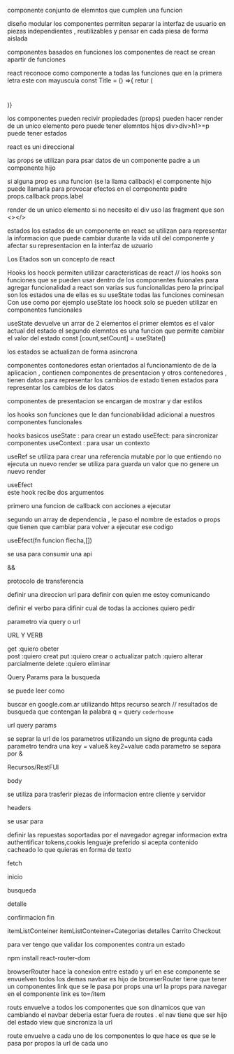 <!--todo componentes 1 -->

componente conjunto de elemntos que cumplen una funcion 

diseño modular los componentes permiten separar la interfaz de usuario en piezas independientes , reutilizables y pensar en cada piesa de forma aislada

componentes basados en funciones los componentes de react se crean apartir de funciones

react reconoce como componente a todas las funciones que en la primera letra este con mayuscula const Title = () =>{ retur (<h1></h1>)}

los componentes pueden recivir propiedades (props)
pueden hacer render de un unico elemento pero puede tener elemntos hijos div>div>h1>=p
puede tener estados 

react es uni direccional 

las props se utilizan para psar datos de un componente padre a un componente hijo


si alguna prop es una funcion (se la llama callback) el componente hijo puede llamarla para provocar efectos en el componente padre
props.callback props.label


render de un unico elemento si no necesito el div uso las fragment que son <></>



estados los estados de un componente en react se utilizan para representar la informacion que puede cambiar durante la vida util del componente y afectar su representacion en la interfaz de uzuario

Los Etados son un concepto de react


Hooks los hoock permiten utilizar caracteristicas de react // los hooks son funciones que se pueden usar dentro de los componentes fuionales para agregar funcionalidad a react
son varias sus funcionalidas pero la principal son los estados una de ellas es su useState
todas las funciones cominesan Con use como por ejemplo useState los hoock solo se pueden utilizar en componentes funcionales

useState devuelve un arrar de 2 elementos el primer elemtos es el valor actual del estado el segundo elemntos es una funcion que permite cambiar el valor del estado
const [count,setCount] = useState() 
      
los estados se actualizan de forma asincrona


<!--! prev => prev + 1 trabaja con el valor previo -->

componentes contonedores estan orientados al funcionamiento de de la aplicacion , contienen componentes de presentacion y otros contenedores , tienen datos para representar los cambios de estado tienen estados para representar los cambios de los datos

componentes de presentacion se encargan de mostrar y dar estilos







<!--todo clase 5  -->

los hooks son funciones que le dan funcionabilidad adicional a nuestros componentes funcionales

hooks basicos
useState : para crear un estado
useEfect: para sincronizar componentes
useContext : para usar un contexto



useRef se utiliza para crear una referencia mutable
por lo que entiendo no ejecuta un nuevo render se utiliza para guarda un valor que no genere un nuevo render


useEfect  
este hook recibe dos argumentos

primero una funcion de callback con acciones a ejecutar

segundo un array de dependencia , le paso el nombre de estados o props que tienen que cambiar para volver a ejecutar ese codigo

useEfect(fn funcion flecha,[])

se usa para consumir una api
<!-- const Mercadolibre = () => {
  const [productos, setProductos] = useState();
  const [input, setInput] = useState();

  useEffect(() => {
    fetch(`https://api.mercadolibre.com/sites/MLA/search?q=${input}`)
      .then((response) => {
        return response.json();
      })
      .then((json) => {
        setProductos(json.results); // json.result tengo que guardarlo en un estado
        console.log(json.results)
      });
  }, [input]);

  const handleSubmit = (e) => {
    e.preventDefault();
    console.log(input + ` usted busco`);
  };

  return (
    <div>
      <h1>clase 7 consumiendo apis</h1>
      <form onSubmit={handleSubmit}>
        <input value={input} onChange={(e) => setInput(e.target.value)} />
        <button>search</button>
      </form>
      <h1>Mercadolibre</h1>
      <div className="card-container">
        { productos && productos.map((prod) => {
          return (
        <div className="divCard" key={prod.id}>
          <h3>{prod.title}</h3>
          <img src={prod.thumbnail} alt={prod.title}/>
          <p>{prod.price}</p>
          <button >{prod.title}</button>
        </div>
          );
        })}
      </div>
    </div>
  );
};

export default Mercadolibre; -->

&&



<!--TODO clase 7 intercambio de datos --> 

protocolo de transferencia

definir una direccion url para definir con quien me estoy comunicando

definir el verbo para difinir cual de todas la acciones quiero pedir

parametro via query o url



URL Y VERB

get :quiero obeter      
post :quiero creat
put :quiero crear o actualizar
patch :quiero alterar parcialmente
delete :quiero eliminar

Query Params
para la busqueda


<!-- no es obligatorio  ni ocurre de la misma forma siempre hay que leer la documentacion-->

se puede leer como  

buscar en google.com.ar
utilizando https
recurso search // resultados de busqueda
que contengan la palabra q = query `coderhouse`

url query params

se seprar la url de los parametros 
utilizando un signo de pregunta
cada parametro tendra una key = value& key2=value
cada parametro se separa por &


Recursos/RestFUl


body

se utiliza para trasferir piezas de informacion entre cliente y servidor


headers

se usar para

definir las repuestas soportadas por el navegador
agregar informacion extra
authentificar tokens,cookis
lenguaje preferido
si acepta contenido cacheado
lo que quieras en forma de texto



fetch


<!-- todo clase 8 -->

inicio 

busqueda

detalle

confirmacion fin


itemListConteiner
itemListConteiner+Categorias
detalles
Carrito 
Checkout

para ver tengo que validar los componentes contra un estado 

npm install react-router-dom

browserRouter hace la conexion entre estado y url
en ese componente se envuelven todos los demas
navbar es hijo de browserRouter
tiene que tener un componentes link que se le pasa por props una url
la props para navegar en el componente link es to=/item


routs envuelve a todos los componentes que son dinamicos que van cambiando 
el navbar deberia estar fuera de routes . el nav tiene que ser hijo del estado view que sincroniza la url

route envuelve a cada uno de los componentes lo que hace es que se le pasa por propos la url de cada uno 
